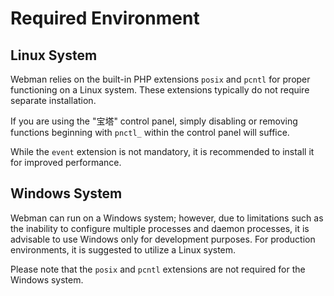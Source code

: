 # Required Environment

## Linux System
Webman relies on the built-in PHP extensions `posix` and `pcntl` for proper functioning on a Linux system. These extensions typically do not require separate installation.

If you are using the "宝塔" control panel, simply disabling or removing functions beginning with `pnctl_` within the control panel will suffice.

While the `event` extension is not mandatory, it is recommended to install it for improved performance.

## Windows System
Webman can run on a Windows system; however, due to limitations such as the inability to configure multiple processes and daemon processes, it is advisable to use Windows only for development purposes. For production environments, it is suggested to utilize a Linux system.

Please note that the `posix` and `pcntl` extensions are not required for the Windows system.

